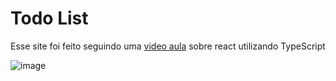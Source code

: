 # Todo List

Esse site foi feito seguindo uma [video aula](https://www.youtube.com/watch?v=95sAtAareR8) sobre react utilizando TypeScript

![image](https://user-images.githubusercontent.com/63363544/155621006-fff33910-8cea-431a-86c5-4a642211cd45.png)
